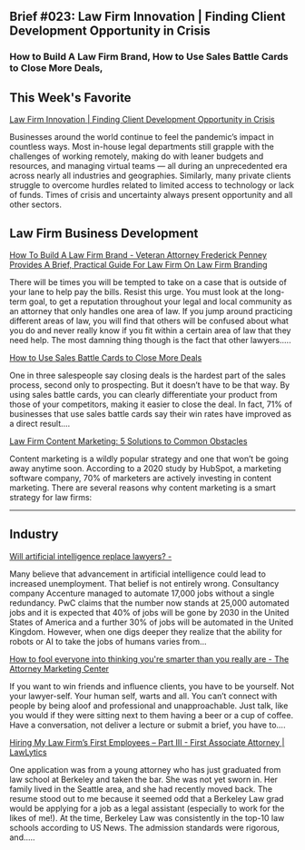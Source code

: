 
## Brief #023: Law Firm Innovation | Finding Client Development Opportunity in Crisis

### How to Build A Law Firm Brand, How to Use Sales Battle Cards to Close More Deals, 

## This Week's Favorite

[Law Firm Innovation | Finding Client Development Opportunity in Crisis](https://www.attorneyatwork.com/law-firm-client-development-opportunity-in-crisis-law-firm-innovation/) 

Businesses around the world continue to feel the pandemic’s impact in countless ways. Most in-house legal departments still grapple with the challenges of working remotely, making do with leaner budgets and resources, and managing virtual teams — all during an unprecedented era across nearly all industries and geographies. Similarly, many private clients struggle to overcome hurdles related to limited access to technology or lack of funds. Times of crisis and uncertainty always present opportunity and all other sectors.

## Law Firm Business Development

[How To Build A Law Firm Brand - Veteran Attorney Frederick Penney Provides A Brief, Practical Guide For Law Firm On Law Firm Branding](https://www.lawfuel.com/blog/how-to-build-a-law-firm-brand-veteran-attorney-frederick-penney-provides-a-brief-practical-guide-for-law-firm-on-law-firm-branding/)

There will be times you will be tempted to take on a case that is outside of your lane to help pay the bills. Resist this urge. You must look at the long-term goal, to get a reputation throughout your legal and local community as an attorney that only handles one area of law. If you jump around practicing different areas of law, you will find that others will be confused about what you do and never really know if you fit within a certain area of law that they need help. The most damning thing though is the fact that other lawyers.....

[How to Use Sales Battle Cards to Close More Deals](https://mailshake.com/blog/sales-battle-cards/)

One in three salespeople say closing deals is the hardest part of the sales process, second only to prospecting. But it doesn’t have to be that way. By using sales battle cards, you can clearly differentiate your product from those of your competitors, making it easier to close the deal. In fact, 71% of businesses that use sales battle cards say their win rates have improved as a direct result....

[Law Firm Content Marketing: 5 Solutions to Common Obstacles](https://fsquaredmarketing.com/law-firm-content-marketing-solutions-to-common-obstacles/)

Content marketing is a wildly popular strategy and one that won’t be going away anytime soon. According to a 2020 study by HubSpot, a marketing software company, 70% of marketers are actively investing in content marketing. There are several reasons why content marketing is a smart strategy for law firms:


----

## Industry

[Will artificial intelligence replace lawyers? - ](https://blog.mikelegal.com/legaltech/will-artificial-intelligence-replace-lawyers/)

Many believe that advancement in artificial intelligence could lead to increased unemployment. That belief is not entirely wrong. Consultancy company Accenture managed to automate 17,000 jobs without a single redundancy. PwC claims that the number now stands at 25,000 automated jobs and it is expected that 40% of jobs will be gone by 2030 in the United States of America and a further 30% of jobs will be automated in the United Kingdom. However, when one digs deeper they realize that the ability for robots or AI to take the jobs of humans varies from...

[How to fool everyone into thinking you're smarter than you really are - The Attorney Marketing Center](https://www.attorneymarketing.com/2021/04/28/how-to-fool-everyone-into-thinking-youre-smarter-than-you-really-are/)

If you want to win friends and influence clients, you have to be yourself. Not your lawyer-self. Your human self, warts and all. You can’t connect with people by being aloof and professional and unapproachable. Just talk, like you would if they were sitting next to them having a beer or a cup of coffee. Have a conversation, not deliver a lecture or submit a brief, you have to....

[Hiring My Law Firm’s First Employees – Part III - First Associate Attorney | LawLytics](https://www.lawlytics.com/blog/hiring-my-law-firms-first-employees-part-iii-first-associate-attorney/)

One application was from a young attorney who has just graduated from law school at Berkeley and taken the bar. She was not yet sworn in. Her family lived in the Seattle area, and she had recently moved back. The resume stood out to me because it seemed odd that a Berkeley Law grad would be applying for a job as a legal assistant (especially to work for the likes of me!). At the time, Berkeley Law was consistently in the top-10 law schools according to US News. The admission standards were rigorous, and.....

